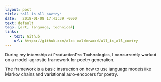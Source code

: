 ```yaml
---
layout: post
title: "all is all poetry"
date:   2018-01-08 17:41:39 -0700
text: default
tags: [art, language, technical]
links:
  - text: Github
    url: https://github.com/alex-calderwood/all_is_all_poetry
---
```

During my internship at ProductionPro Technologies, I concurrently worked on a model-agnostic framework for poetry generation. 

The framework is a basic instruction on how to use language models like Markov chains and variational auto-encoders for poetry.